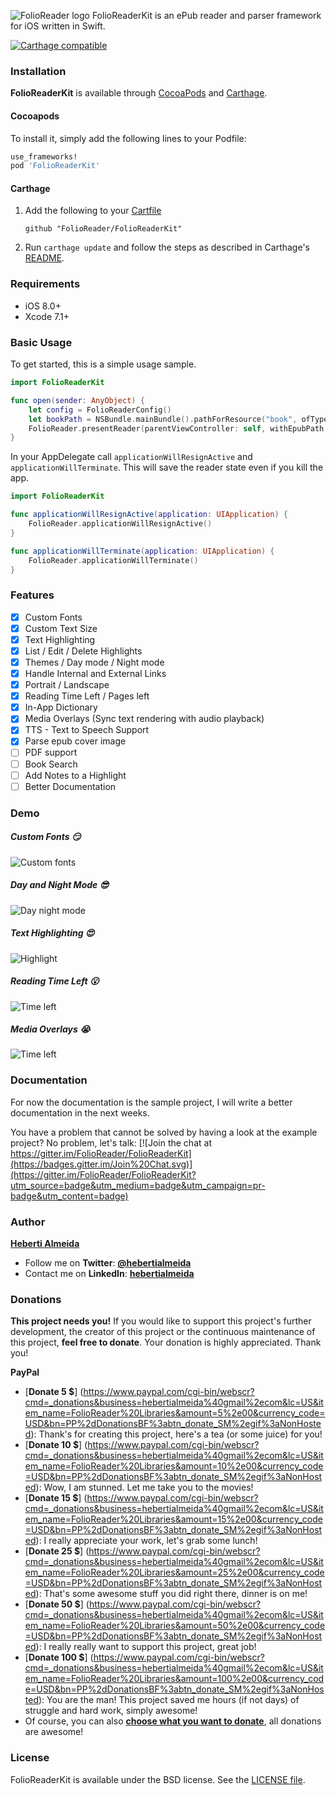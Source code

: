 
![FolioReader logo](https://raw.githubusercontent.com/FolioReader/FolioReaderKit/assets/folioreader.png)
FolioReaderKit is an ePub reader and parser framework for iOS written in Swift.

[![Carthage compatible](https://img.shields.io/badge/Carthage-compatible-4BC51D.svg?style=flat)](https://github.com/Carthage/Carthage)

### Installation


**FolioReaderKit** is available through [CocoaPods](http://cocoapods.org) and [Carthage](https://github.com/Carthage/Carthage). 

#### Cocoapods

To install it, simply add the following lines to your Podfile:

```ruby
use_frameworks!
pod 'FolioReaderKit'
```

#### Carthage

1. Add the following to your [Cartfile](https://github.com/Carthage/Carthage/blob/master/Documentation/Artifacts.md#cartfile)
    ```
    github "FolioReader/FolioReaderKit"
    ```

2. Run `carthage update` and follow the steps as described in Carthage's [README](https://github.com/Carthage/Carthage#adding-frameworks-to-an-application).

### Requirements

- iOS 8.0+
- Xcode 7.1+

### Basic Usage

To get started, this is a simple usage sample.

```swift
import FolioReaderKit

func open(sender: AnyObject) {
    let config = FolioReaderConfig()
    let bookPath = NSBundle.mainBundle().pathForResource("book", ofType: "epub")
    FolioReader.presentReader(parentViewController: self, withEpubPath: bookPath!, andConfig: config)
}
```

In your AppDelegate call `applicationWillResignActive` and `applicationWillTerminate`. This will save the reader state even if you kill the app.

```swift
import FolioReaderKit

func applicationWillResignActive(application: UIApplication) {
    FolioReader.applicationWillResignActive()
}

func applicationWillTerminate(application: UIApplication) {
    FolioReader.applicationWillTerminate()
}
```

### Features

- [x] Custom Fonts
- [x] Custom Text Size
- [x] Text Highlighting
- [x] List / Edit / Delete Highlights
- [x] Themes / Day mode / Night mode
- [x] Handle Internal and External Links
- [x] Portrait / Landscape
- [x] Reading Time Left / Pages left
- [x] In-App Dictionary
- [x] Media Overlays (Sync text rendering with audio playback)
- [x] TTS - Text to Speech Support
- [x] Parse epub cover image
- [ ] PDF support
- [ ] Book Search
- [ ] Add Notes to a Highlight
- [ ] Better Documentation

### Demo
##### Custom Fonts :smirk:
![Custom fonts](https://raw.githubusercontent.com/FolioReader/FolioReaderKit/assets/custom-fonts.gif)
##### Day and Night Mode :sunglasses:
![Day night mode](https://raw.githubusercontent.com/FolioReader/FolioReaderKit/assets/day-night.gif)
##### Text Highlighting :heart_eyes:
![Highlight](https://raw.githubusercontent.com/FolioReader/FolioReaderKit/assets/highlight.gif)
##### Reading Time Left :open_mouth:
![Time left](https://raw.githubusercontent.com/FolioReader/FolioReaderKit/assets/time-left.mov.gif)
##### Media Overlays 😭
![Time left](https://raw.githubusercontent.com/FolioReader/FolioReaderKit/assets/media-overlays.gif)

### Documentation
For now the documentation is the sample project, I will write a better documentation in the next weeks.

You have a problem that cannot be solved by having a look at the example project? No problem, let's talk:
[![Join the chat at https://gitter.im/FolioReader/FolioReaderKit](https://badges.gitter.im/Join%20Chat.svg)](https://gitter.im/FolioReader/FolioReaderKit?utm_source=badge&utm_medium=badge&utm_campaign=pr-badge&utm_content=badge)

### Author
[**Heberti Almeida**](https://github.com/hebertialmeida)

- Follow me on **Twitter**: [**@hebertialmeida**](https://twitter.com/hebertialmeida)
- Contact me on **LinkedIn**: [**hebertialmeida**](http://linkedin.com/in/hebertialmeida)

### Donations

**This project needs you!** If you would like to support this project's further development, the creator of this project or the continuous maintenance of this project, **feel free to donate**. Your donation is highly appreciated. Thank you!

**PayPal**

 - [**Donate 5 $**] (https://www.paypal.com/cgi-bin/webscr?cmd=_donations&business=hebertialmeida%40gmail%2ecom&lc=US&item_name=FolioReader%20Libraries&amount=5%2e00&currency_code=USD&bn=PP%2dDonationsBF%3abtn_donate_SM%2egif%3aNonHosted): Thank's for creating this project, here's a tea (or some juice) for you!
 - [**Donate 10 $**] (https://www.paypal.com/cgi-bin/webscr?cmd=_donations&business=hebertialmeida%40gmail%2ecom&lc=US&item_name=FolioReader%20Libraries&amount=10%2e00&currency_code=USD&bn=PP%2dDonationsBF%3abtn_donate_SM%2egif%3aNonHosted): Wow, I am stunned. Let me take you to the movies!
 - [**Donate 15 $**] (https://www.paypal.com/cgi-bin/webscr?cmd=_donations&business=hebertialmeida%40gmail%2ecom&lc=US&item_name=FolioReader%20Libraries&amount=15%2e00&currency_code=USD&bn=PP%2dDonationsBF%3abtn_donate_SM%2egif%3aNonHosted): I really appreciate your work, let's grab some lunch! 
 - [**Donate 25 $**] (https://www.paypal.com/cgi-bin/webscr?cmd=_donations&business=hebertialmeida%40gmail%2ecom&lc=US&item_name=FolioReader%20Libraries&amount=25%2e00&currency_code=USD&bn=PP%2dDonationsBF%3abtn_donate_SM%2egif%3aNonHosted): That's some awesome stuff you did right there, dinner is on me!
 - [**Donate 50 $**] (https://www.paypal.com/cgi-bin/webscr?cmd=_donations&business=hebertialmeida%40gmail%2ecom&lc=US&item_name=FolioReader%20Libraries&amount=50%2e00&currency_code=USD&bn=PP%2dDonationsBF%3abtn_donate_SM%2egif%3aNonHosted): I really really want to support this project, great job!
 - [**Donate 100 $**] (https://www.paypal.com/cgi-bin/webscr?cmd=_donations&business=hebertialmeida%40gmail%2ecom&lc=US&item_name=FolioReader%20Libraries&amount=100%2e00&currency_code=USD&bn=PP%2dDonationsBF%3abtn_donate_SM%2egif%3aNonHosted): You are the man! This project saved me hours (if not days) of struggle and hard work, simply awesome!
 - Of course, you can also [**choose what you want to donate**](https://www.paypal.com/cgi-bin/webscr?cmd=_donations&business=hebertialmeida%40gmail%2ecom&lc=US&item_name=FolioReader%20Libraries&currency_code=USD&bn=PP%2dDonationsBF%3abtn_donate_SM%2egif%3aNonHosted), all donations are awesome!

### License
FolioReaderKit is available under the BSD license. See the [LICENSE file](https://github.com/FolioReader/FolioReaderKit/blob/master/LICENSE).
